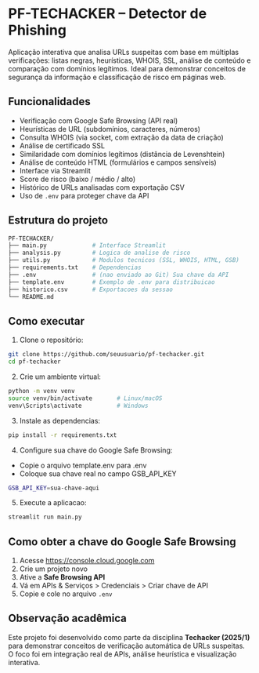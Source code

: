 # PF-TECHACKER – Detector de Phishing

Aplicação interativa que analisa URLs suspeitas com base em múltiplas verificações: listas negras, heurísticas, WHOIS, SSL, análise de conteúdo e comparação com domínios legítimos. Ideal para demonstrar conceitos de segurança da informação e classificação de risco em páginas web.

## Funcionalidades

- Verificação com Google Safe Browsing (API real)
- Heurísticas de URL (subdomínios, caracteres, números)
- Consulta WHOIS (via socket, com extração da data de criação)
- Análise de certificado SSL
- Similaridade com domínios legítimos (distância de Levenshtein)
- Análise de conteúdo HTML (formulários e campos sensíveis)
- Interface via Streamlit
- Score de risco (baixo / médio / alto)
- Histórico de URLs analisadas com exportação CSV
- Uso de `.env` para proteger chave da API

## Estrutura do projeto

```bash
PF-TECHACKER/
├── main.py             # Interface Streamlit
├── analysis.py         # Logica de analise de risco
├── utils.py            # Modulos tecnicos (SSL, WHOIS, HTML, GSB)
├── requirements.txt    # Dependencias
├── .env                # (nao enviado ao Git) Sua chave da API
├── template.env        # Exemplo de .env para distribuicao
├── historico.csv       # Exportacoes da sessao
└── README.md
```


## Como executar

1. Clone o repositório:

```bash
git clone https://github.com/seuusuario/pf-techacker.git
cd pf-techacker
```

2. Crie um ambiente virtual:

```bash
python -m venv venv
source venv/bin/activate       # Linux/macOS
venv\Scripts\activate          # Windows
```

3. Instale as dependencias:

```bash
pip install -r requirements.txt
```

4. Configure sua chave do Google Safe Browsing:

- Copie o arquivo template.env para .env
- Coloque sua chave real no campo GSB_API_KEY

```bash
GSB_API_KEY=sua-chave-aqui
```

5. Execute a aplicacao:

```bash
streamlit run main.py
```

## Como obter a chave do Google Safe Browsing

1. Acesse https://console.cloud.google.com  
2. Crie um projeto novo  
3. Ative a **Safe Browsing API**  
4. Vá em APIs & Serviços > Credenciais > Criar chave de API  
5. Copie e cole no arquivo `.env`

## Observação acadêmica

Este projeto foi desenvolvido como parte da disciplina **Techacker (2025/1)** para demonstrar conceitos de verificação automática de URLs suspeitas.  
O foco foi em integração real de APIs, análise heurística e visualização interativa.